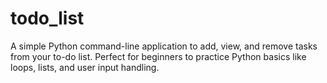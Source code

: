 # todo_list
A simple Python command-line application to add, view, and remove tasks from your to-do list. Perfect for beginners to practice Python basics like loops, lists, and user input handling.
